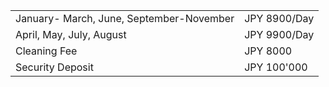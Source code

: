 |  |  |
| --- | --- |
| January- March, June, September-November | JPY 8900/Day |
| April, May, July, August | JPY 9900/Day |
| Cleaning Fee | JPY 8000 |
| Security Deposit | JPY 100'000|